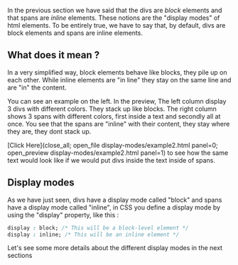 In the previous section we have said that the divs are *block* elements and that spans are *inline* elements.
These notions are the "display modes" of html elements. To be entirely true, we have to say that, by default, divs are block elements and spans are inline elements.

## What does it mean ?

In a very simplified way, block elements behave like blocks, they pile up on each other. While inline elements are "in line" they stay on the same line and are "in" the content.

You can see an example on the left. In the preview, The left column display 3 divs with different colors. They stack up like blocks. The right column shows 3 spans with different colors, first inside a text and secondly all at once. You see that the spans are "inline" with their content, they stay where they are, they dont stack up. 

[Click Here](close_all; open_file display-modes/example2.html panel=0; open_preview display-modes/example2.html panel=1) to see how the same text would look like if we would put divs inside the text inside of spans.

## Display modes

As we have just seen, divs have a display mode called "block" and spans have a display mode called "inline", in CSS you define a display mode by using the "display" property, like this :

```css
display : block; /* This will be a block-level element */
display : inline; /* This will be an inline element */
```

Let's see some more details about the different display modes in the next sections